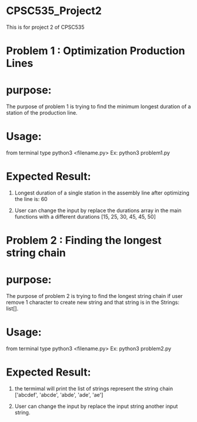 # CPSC535_Project2
This is for project 2 of CPSC535

# Problem 1 : Optimization Production Lines
# purpose:
The purpose of problem 1 is trying to find the minimum longest duration of a station of the production line.

# Usage:
from terminal type python3 <filename.py>
Ex: python3 problem1.py

# Expected Result:
1. Longest duration of a single station in the assembly line after optimizing the line is: 60

2. User can change the input by replace the durations array in the main functions with a different durations [15, 25, 30, 45, 45, 50]


# Problem 2 : Finding the longest string chain
# purpose:
The purpose of problem 2 is trying to find the longest string chain if user remove 1 character to create new string and that string is in the Strings: list[].

# Usage:
from terminal type python3 <filename.py>
Ex: python3 problem2.py

# Expected Result:
1. the termimal will print the list of strings represent the string chain 
['abcdef', 'abcde', 'abde', 'ade', 'ae']

2. User can change the input by replace the input string another input string.